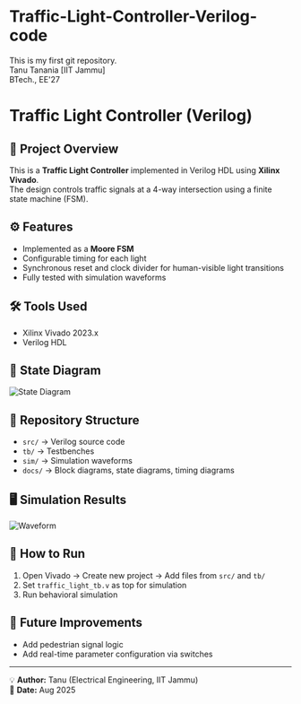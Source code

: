 # Traffic-Light-Controller-Verilog-code
This is my first git repository.
<br>
Tanu Tanania [IIT Jammu]
<br> 
BTech., EE'27

# Traffic Light Controller (Verilog)

## 📌 Project Overview
This is a **Traffic Light Controller** implemented in Verilog HDL using **Xilinx Vivado**.  
The design controls traffic signals at a 4-way intersection using a finite state machine (FSM).

## ⚙️ Features
- Implemented as a **Moore FSM**
- Configurable timing for each light
- Synchronous reset and clock divider for human-visible light transitions
- Fully tested with simulation waveforms

## 🛠 Tools Used
- Xilinx Vivado 2023.x
- Verilog HDL

## 🔄 State Diagram
![State Diagram](docs/state_diagram.png)

## 📂 Repository Structure
- `src/` → Verilog source code  
- `tb/` → Testbenches  
- `sim/` → Simulation waveforms  
- `docs/` → Block diagrams, state diagrams, timing diagrams  

## 🖥 Simulation Results
![Waveform](sim/waveforms.png)

## 📜 How to Run
1. Open Vivado → Create new project → Add files from `src/` and `tb/`
2. Set `traffic_light_tb.v` as top for simulation
3. Run behavioral simulation

## 📌 Future Improvements
- Add pedestrian signal logic
- Add real-time parameter configuration via switches

---
💡 **Author:** Tanu (Electrical Engineering, IIT Jammu)  
📅 **Date:** Aug 2025
